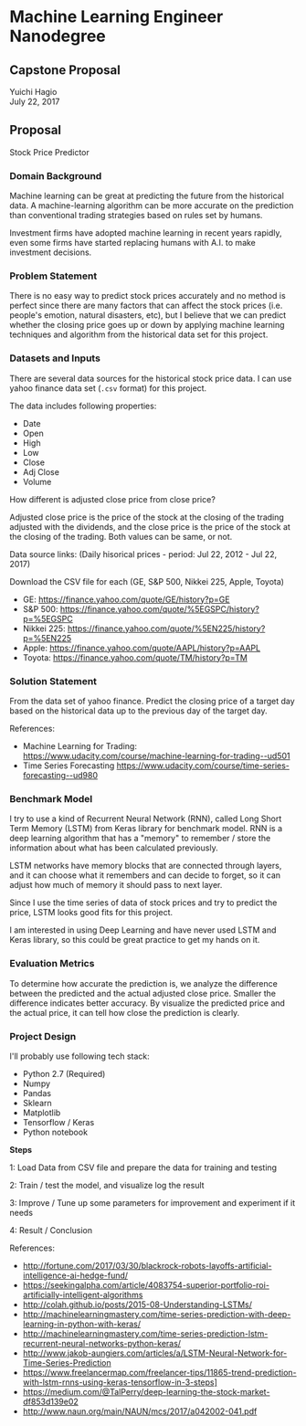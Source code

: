 # Machine Learning Engineer Nanodegree
## Capstone Proposal
Yuichi Hagio  
July 22, 2017

## Proposal

Stock Price Predictor

### Domain Background

Machine learning can be great at predicting the future from the historical data. 
A machine-learning algorithm can be more accurate on the prediction 
than conventional trading strategies based on rules set by humans.

Investment firms have adopted machine learning in recent years rapidly, 
even some firms have started replacing humans with A.I. to make investment decisions.


### Problem Statement

There is no easy way to predict stock prices accurately 
and no method is perfect since there are many factors
that can affect the stock prices (i.e. people's emotion, natural disasters, etc), 
but I believe that we can predict whether the closing price goes up or down by applying machine learning techniques and algorithm from the historical data set for this project. 

### Datasets and Inputs

There are several data sources for the historical stock price data.
I can use yahoo finance data set (`.csv` format) for this project.

The data includes following properties:

- Date
- Open
- High
- Low
- Close
- Adj Close
- Volume

How different is adjusted close price from close price?

Adjusted close price is the price of the stock at the closing of the trading adjusted with the dividends, and the close price is the price of the stock at the closing of the trading. Both values can be same, or not.

Data source links: (Daily hisorical prices - period: Jul 22, 2012 - Jul 22, 2017)

Download the CSV file for each (GE, S&P 500, Nikkei 225, Apple, Toyota)

- GE: https://finance.yahoo.com/quote/GE/history?p=GE
- S&P 500: https://finance.yahoo.com/quote/%5EGSPC/history?p=%5EGSPC
- Nikkei 225: https://finance.yahoo.com/quote/%5EN225/history?p=%5EN225
- Apple: https://finance.yahoo.com/quote/AAPL/history?p=AAPL
- Toyota: https://finance.yahoo.com/quote/TM/history?p=TM

### Solution Statement

From the data set of yahoo finance. Predict the closing price of a target day based on the 
historical data up to the previous day of the target day.

References:
- Machine Learning for Trading: https://www.udacity.com/course/machine-learning-for-trading--ud501
- Time Series Forecasting https://www.udacity.com/course/time-series-forecasting--ud980

### Benchmark Model

I try to use a kind of Recurrent Neural Network (RNN), called Long Short Term Memory (LSTM) from Keras library for benchmark model. RNN is a deep learning algorithm that has a "memory"
to remember / store the information about what has been calculated previously.

LSTM networks have memory blocks that are connected through layers, and it can choose what it remembers and can decide to forget, so it can adjust how much of memory it should pass to next layer.

Since I use the time series of data of stock prices and try to predict the price,
LSTM looks good fits for this project.

I am interested in using Deep Learning and have never used LSTM and Keras library, so
this could be great practice to get my hands on it.

### Evaluation Metrics

To determine how accurate the prediction is, we analyze the difference between 
the predicted and the actual adjusted close price. Smaller the difference indicates better 
accuracy. By visualize the predicted price and the actual price, it can tell how close the 
prediction is clearly.


### Project Design

I'll probably use following tech stack:
- Python 2.7 (Required)
- Numpy
- Pandas
- Sklearn
- Matplotlib
- Tensorflow / Keras
- Python notebook

**Steps**

1: Load Data from CSV file and prepare the data for training and testing

2: Train / test the model, and visualize log the result

3: Improve / Tune up some parameters for improvement and experiment if it needs

4: Result / Conclusion


References:

- http://fortune.com/2017/03/30/blackrock-robots-layoffs-artificial-intelligence-ai-hedge-fund/
- https://seekingalpha.com/article/4083754-superior-portfolio-roi-artificially-intelligent-algorithms
- http://colah.github.io/posts/2015-08-Understanding-LSTMs/
- http://machinelearningmastery.com/time-series-prediction-with-deep-learning-in-python-with-keras/
- http://machinelearningmastery.com/time-series-prediction-lstm-recurrent-neural-networks-python-keras/
- http://www.jakob-aungiers.com/articles/a/LSTM-Neural-Network-for-Time-Series-Prediction
- https://www.freelancermap.com/freelancer-tips/11865-trend-prediction-with-lstm-rnns-using-keras-tensorflow-in-3-steps]
- https://medium.com/@TalPerry/deep-learning-the-stock-market-df853d139e02
- http://www.naun.org/main/NAUN/mcs/2017/a042002-041.pdf